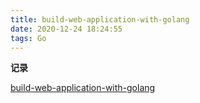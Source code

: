 ```yaml
---
title: build-web-application-with-golang
date: 2020-12-24 18:24:55
tags: Go
---
```


<b class="bgc-a5673f">记录</b>

[build-web-application-with-golang](https://github.com/astaxie/build-web-application-with-golang)